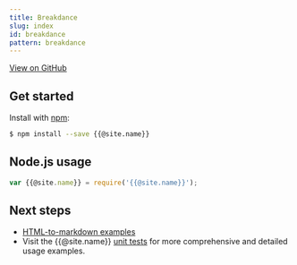 ```yaml
---
title: Breakdance
slug: index
id: breakdance
pattern: breakdance
---
```


[View on GitHub](https://github.com/{{@site.repository}})

## Get started

Install with [npm](https://www.npmjs.com/):

```sh
$ npm install --save {{@site.name}}
```

## Node.js usage

```js
var {{@site.name}} = require('{{@site.name}}');
```

## Next steps

- [HTML-to-markdown examples](./examples.html)
- Visit the {{@site.name}} [unit tests](https://github.com/{{@site.repository}}/tests) for more comprehensive and detailed usage examples.
